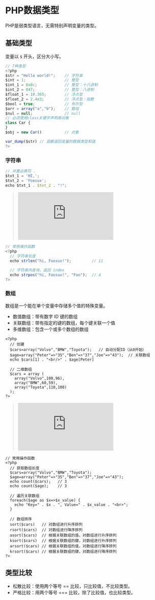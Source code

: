# PHP数据类型
<!-- toc -->

PHP是弱类型语言，无需特别声明变量的类型。

## 基础类型

变量以 `$` 开头，区分大小写。

```js
// 7种类型
<?php
$str = "Hello world!";    // 字符串
$int = 1;                 // 整型
$int_1 = 0x8c;            // 整型：十六进制
$int_2 = 047;             // 整型：八进制
$float_1 = 10.365;        // 浮点型
$float_2 = 2.4e3;         // 浮点型：指数
$bool = true;             // 布尔型
$arr = array("a","b");    // 数组
$nul = null;              // null
// 必须使用class关键字声明类对象
class Car {
}
$obj = new Car()          // 对象

var_dump($str) // 函数返回变量的数据类型和值
?>
```

### 字符串

```js
// 并置运算符 .
$txt_1 = 'HI,';
$txt_2 = 'Foosux';
echo $txt_1 . $txt_2 . "!";
```

> ![字符串操作函数](https://www.runoob.com/php/php-ref-string.html)

```js
// 常用操作函数
<?php
  // 字符串长度
  echo strlen("hi, Foosux!");         // 11

  // 字符串内查询，返回 index
  echo strpos("hi, Foosux!", "Foo");  // 4
?>
```

### 数组

数组是一个能在单个变量中存储多个值的特殊变量。

- 数值数组：带有数字 ID 键的数组
- 关联数组：带有指定的键的数组，每个键关联一个值
- 多维数组：包含一个或多个数组的数组

```JS
<?php
  // 创建
  $cars=array("Volvo","BMW","Toyota");   // 自动分配ID（从0开始）
  $age=array("Peter"=>"35","Ben"=>"37","Joe"=>"43");  // 关联数组
  echo $cars[1] . "<br/>" . $age[Peter]

  // 二维数组
  $cars = array (
    array("Volvo",100,96),
    array("BMW",60,59),
    array("Toyota",110,100)
  );
?>
```

> ![数组操作函数](https://www.runoob.com/php/php-ref-array.html)

```JS
// 常用操作函数
<?php
  // 获取数组长度
  $cars=array("Volvo","BMW","Toyota");
  $age=array("Peter"=>"35","Ben"=>"37","Joe"=>"43");
  echo count($cars);   // 3
  echo count($age);    // 3

  // 遍历关联数组
  foreach($age as $x=>$x_value) {
    echo "Key=" . $x . ", Value=" . $x_value . "<br>";
  }

  // 数组排序
  sort($cars)   // 对数组进行升序排列
  rsort($cars)  // 对数组进行降序排列
  asort($cars)  // 根据关联数组的值，对数组进行升序排列
  ksort($cars)  // 根据关联数组的键，对数组进行升序排列
  arsort($cars) // 根据关联数组的值，对数组进行降序排列
  krsort($cars) // 根据关联数组的键，对数组进行降序排列
?>
```

## 类型比较

- 松散比较：使用两个等号 == 比较，只比较值，不比较类型。
- 严格比较：用两个等号 === 比较，除了比较值，也比较类型。
